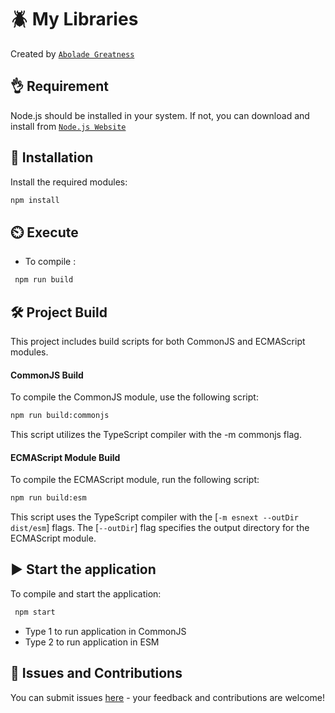 # 🪲 My Libraries

Created by [`Abolade Greatness`](https://github.com/thegrtnx)

## 👌 Requirement

Node.js should be installed in your system. If not, you can download and install from [`Node.js Website`](https://nodejs.org/en/download)

## 🔧 Installation

Install the required modules:

```bash
npm install

```

## ⏲️ Execute

- To compile :

```bash
 npm run build

```

## 🛠️ Project Build

This project includes build scripts for both CommonJS and ECMAScript modules.

#### CommonJS Build

To compile the CommonJS module, use the following script:

```bash
npm run build:commonjs
```

This script utilizes the TypeScript compiler with the -m commonjs flag.

#### ECMAScript Module Build

To compile the ECMAScript module, run the following script:

```bash
npm run build:esm
```

This script uses the TypeScript compiler with the [`-m esnext --outDir dist/esm`] flags.
The [`--outDir`] flag specifies the output directory for the ECMAScript module.

## ▶️ Start the application

To compile and start the application:

```bash
 npm start

```

- Type 1 to run application in CommonJS
- Type 2 to run application in ESM

## 👋 Issues and Contributions

You can submit issues [here](https://github.com/thegrtnx/internet-speed-check/issues) - your feedback and contributions are welcome!
